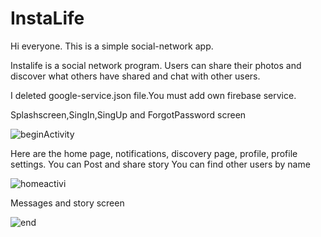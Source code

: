 # InstaLife

Hi everyone. This is a simple social-network app.

Instalife is a social network program. Users can share their photos and discover what others have shared and chat with other users.

I deleted google-service.json file.You must add own firebase service.

Splashscreen,SingIn,SingUp and ForgotPassword screen

![beginActivity](https://github.com/FuadHev/InstagramClone/assets/121355264/6439449c-ddcd-4ae3-831d-959b8006f5a8)

Here are the home page, notifications, discovery page, profile, profile settings.
You can Post and share story
You can find other users by name

![homeactivi](https://github.com/FuadHev/InstagramClone/assets/121355264/6c32b6d4-5142-4424-9c26-faf49b9fe675)

Messages and story screen

![end](https://github.com/FuadHev/InstagramClone/assets/121355264/0953c151-8a84-43bf-a43f-f8608882e353)


